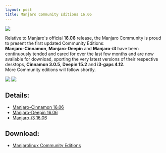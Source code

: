 ```yaml
---
layout: post
title: Manjaro Community Editions 16.06
---
```


<img src="https://manjaro.github.io/images/manjaro-cinnamon-16.06-rc.jpg">

Relative to Manjaro's official **16.06** release, the Manjaro Community is proud to present the first updated Community Editions:  
**Manjaro-Cinnamon**, **Manjaro-Deepin** and **Manjaro-i3** have been continuously tended and cared for over the last few months and are now available for download, sporting the very latest versions of their respective desktops, **Cinnamon 3.0.5**, **Deepin 15.2** and **i3-gaps 4.12**.  
More Community editions will follow shortly.  

<img src="https://manjaro.github.io/images/manjaro-deepin-16.06-rc.jpg">

<img src="https://manjaro.github.io/images/manjaro-i3-16.06-rc.jpg">

## Details:

* [Manjaro-Cinnamon 16.06](https://forum.manjaro.org/t/manjaro-cinnamon-16-06)  
* [Manjaro-Deepin 16.06](https://forum.manjaro.org/t/manjaro-deepin-16-06)  
* [Manjaro-i3 16.06](https://forum.manjaro.org/t/manjaro-i3-16-06)  

## Download:

* [Manjarolinux Community Editions](https://sourceforge.net/projects/manjarolinux/files/community/)
